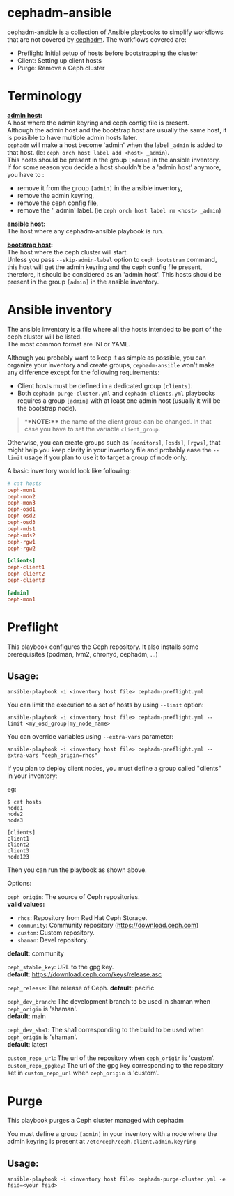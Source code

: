 # cephadm-ansible

cephadm-ansible is a collection of Ansible playbooks to simplify workflows that are not covered by
[cephadm]. The workflows covered are:

- Preflight: Initial setup of hosts before bootstrapping the cluster
- Client: Setting up client hosts
- Purge: Remove a Ceph cluster

# Terminology

**<ins>admin host</ins>:**\
A host where the admin keyring and ceph config file is present.\
Although the admin host and the bootstrap host are usually the same host, it is possible to have
multiple admin hosts later.\
`cephadm` will make a host become 'admin' when the label `_admin` is added to that host. (ie: `ceph orch host label add <host> _admin`).\
This hosts should be present in the group `[admin]` in the ansible inventory.\
If for some reason you decide a host shouldn't be a 'admin host' anymore, you have to :

- remove it from the group `[admin]` in the ansible inventory,
- remove the admin keyring,
- remove the ceph config file,
- remove the '\_admin' label. (ie `ceph orch host label rm <host> _admin`)

**<ins>ansible host</ins>:**\
The host where any cephadm-ansible playbook is run.

**<ins>bootstrap host</ins>:**\
The host where the ceph cluster will start.\
Unless you pass `--skip-admin-label` option to `ceph bootstram` command, this host will get the
admin keyring and the ceph config file present, therefore, it should be considered as an 'admin
host'. This hosts should be present in the group `[admin]` in the ansible inventory.

# Ansible inventory

The ansible inventory is a file where all the hosts intended to be part of the ceph cluster will be
listed.\
The most common format are INI or YAML.

Although you probably want to keep it as simple as possible, you can organize your inventory and
create groups, `cephadm-ansible` won't make any difference except for the following requirements:

- Client hosts must be defined in a dedicated group `[clients]`.
- Both `cephadm-purge-cluster.yml` and `cephadm-clients.yml` playbooks requires a group `[admin]`
  with at least one admin host (usually it will be the bootstrap node).

> \***\*NOTE:\*\*** the name of the client group can be changed. In that case you have to set the
> variable `client_group`.

Otherwise, you can create groups such as `[monitors]`, `[osds]`, `[rgws]`, that might help you keep
clarity in your inventory file and probably ease the `--limit` usage if you plan to use it to target
a group of node only.

A basic inventory would look like following:

```ini
# cat hosts
ceph-mon1
ceph-mon2
ceph-mon3
ceph-osd1
ceph-osd2
ceph-osd3
ceph-mds1
ceph-mds2
ceph-rgw1
ceph-rgw2

[clients]
ceph-client1
ceph-client2
ceph-client3

[admin]
ceph-mon1
```

# Preflight

This playbook configures the Ceph repository. It also installs some prerequisites (podman, lvm2,
chronyd, cephadm, ...)

## Usage:

```
ansible-playbook -i <inventory host file> cephadm-preflight.yml
```

You can limit the execution to a set of hosts by using `--limit` option:

```
ansible-playbook -i <inventory host file> cephadm-preflight.yml --limit <my_osd_group|my_node_name>
```

You can override variables using `--extra-vars` parameter:

```
ansible-playbook -i <inventory host file> cephadm-preflight.yml --extra-vars "ceph_origin=rhcs"
```

If you plan to deploy client nodes, you must define a group called "clients" in your inventory:

eg:

```
$ cat hosts
node1
node2
node3

[clients]
client1
client2
client3
node123
```

Then you can run the playbook as shown above.

Options:

`ceph_origin`: The source of Ceph repositories.\
**valid values:**

- `rhcs`: Repository from Red Hat Ceph Storage.
- `community`: Community repository (https://download.ceph.com)
- `custom`: Custom repository.
- `shaman`: Devel repository.

**default**: community

`ceph_stable_key`: URL to the gpg key.\
**default**: https://download.ceph.com/keys/release.asc

`ceph_release`: The release of Ceph. **default**: pacific

`ceph_dev_branch`: The development branch to be used in shaman when `ceph_origin` is 'shaman'.\
**default**: main

`ceph_dev_sha1`: The sha1 corresponding to the build to be used when `ceph_origin` is 'shaman'.\
**default**: latest

`custom_repo_url`: The url of the repository when `ceph_origin` is 'custom'. `custom_repo_gpgkey`:
The url of the gpg key corresponding to the repository set in `custom_repo_url` when `ceph_origin`
is 'custom'.

# Purge

This playbook purges a Ceph cluster managed with cephadm

You must define a group `[admin]` in your inventory with a node where the admin keyring is present
at `/etc/ceph/ceph.client.admin.keyring`

## Usage:

```
ansible-playbook -i <inventory host file> cephadm-purge-cluster.yml -e fsid=<your fsid>
```

[cephadm]: https://docs.ceph.com/en/latest/cephadm/
